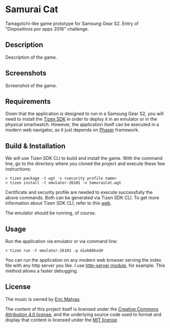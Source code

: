 # Samurai Cat

Tamagotchi-like game prototype for Samsung Gear S2. Entry of "Dispositivos por apps 2016" challenge.

## Description

Description of the game.

## Screenshots

Screenshot of the game.

## Requirements

Given that the application is designed to run in a Samsung Gear S2, you will need to install the [Tizen SDK](https://developer.tizen.org/development/tools/download) in order to deploy it in an emulator or in the physical smartwatch. However, the application itself can be executed in a modern web navigator, as it just depends on [Phaser](http://phaser.io/) framework.

## Build & Installation

We will use Tizen SDK CLI to build and install the game. With the command line, go to the directory where you cloned the project and execute these few instructions:

    > tizen package -t wgt -s <security profile name>
    > tizen install -t emulator-26101 -n SamuraiCat.wgt

Certificate and security profile are needed to execute successfully the above commands. Both can be generated via Tizen SDK CLI. To get more information about Tizen SDK CLI, refer to this [web](https://developer.tizen.org/development/tools/native-tools/command-line-interface).

The emulator should be running, of course.

## Usage

Run the application via emulator or via command line:

    > tizen run -t emulator-26101 -p diok88kxUH

You can run the application on any modern web browser serving the index file with any http server you like. I use [http-server module](https://www.npmjs.com/package/http-server), for example. This method allows a faster debugging.

## License

The music is owned by [Eric Matyas](http://soundimage.org/).

The content of this project itself is licensed under the [Creative Commons Attribution 4.0 license](https://creativecommons.org/licenses/by/4.0/), and the underlying source code used to format and display that content is licensed under the [MIT license](http://opensource.org/licenses/mit-license.php).
